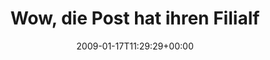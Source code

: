 ---
retweeted: false
source: <a href="http://twitter.com" rel="nofollow">Twitter Web Client</a>
entities:
  hashtags: []
  symbols: []
  user_mentions: []
  urls: []
display_text_range:
- '0'
- '136'
favorite_count: '0'
id_str: '1125979223'
truncated: false
retweet_count: '0'
id: '1125979223'
created_at: Sat Jan 17 11:29:29 +0000 2009
favorited: false
full_text: 'Wow, die Post hat ihren Filialfinder endlich mal überarbeitet. Sehr gute
  Idee: "Filiale in der Nähe finden, die heute noch geöffnet hat"'
lang: de
tags:
- pesos:twitter
date: '2009-01-17T11:29:29+00:00'
src: https://twitter.com/bascht/status/1125979223
original_url: https://twitter.com/bascht/status/1125979223
type: twitter_tweet
text: 'Wow, die Post hat ihren Filialfinder endlich mal überarbeitet. Sehr gute Idee:
  "Filiale in der Nähe finden, die heute noch geöffnet hat"'
title: Wow, die Post hat ihren Filialf

---